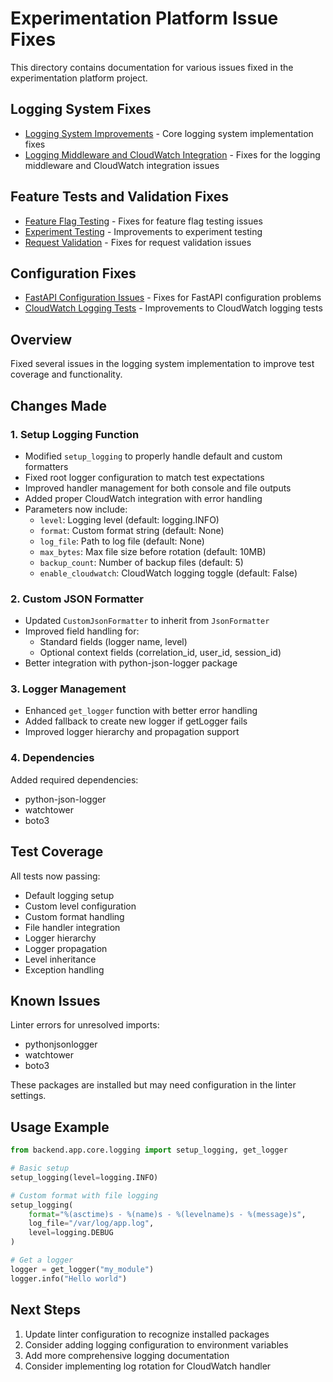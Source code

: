 # Experimentation Platform Issue Fixes

This directory contains documentation for various issues fixed in the experimentation platform project.

## Logging System Fixes

- [Logging System Improvements](logging_system_improvements.md) - Core logging system implementation fixes
- [Logging Middleware and CloudWatch Integration](logging_middleware_fixes.md) - Fixes for the logging middleware and CloudWatch integration issues

## Feature Tests and Validation Fixes

- [Feature Flag Testing](feature_flag_testing.md) - Fixes for feature flag testing issues
- [Experiment Testing](experiment_testing.md) - Improvements to experiment testing
- [Request Validation](request_validation.md) - Fixes for request validation issues

## Configuration Fixes

- [FastAPI Configuration Issues](FastAPI_Config_Issues.md) - Fixes for FastAPI configuration problems
- [CloudWatch Logging Tests](cloudwatch_logging_tests.md) - Improvements to CloudWatch logging tests

## Overview
Fixed several issues in the logging system implementation to improve test coverage and functionality.

## Changes Made

### 1. Setup Logging Function
- Modified `setup_logging` to properly handle default and custom formatters
- Fixed root logger configuration to match test expectations
- Improved handler management for both console and file outputs
- Added proper CloudWatch integration with error handling
- Parameters now include:
  - `level`: Logging level (default: logging.INFO)
  - `format`: Custom format string (default: None)
  - `log_file`: Path to log file (default: None)
  - `max_bytes`: Max file size before rotation (default: 10MB)
  - `backup_count`: Number of backup files (default: 5)
  - `enable_cloudwatch`: CloudWatch logging toggle (default: False)

### 2. Custom JSON Formatter
- Updated `CustomJsonFormatter` to inherit from `JsonFormatter`
- Improved field handling for:
  - Standard fields (logger name, level)
  - Optional context fields (correlation_id, user_id, session_id)
- Better integration with python-json-logger package

### 3. Logger Management
- Enhanced `get_logger` function with better error handling
- Added fallback to create new logger if getLogger fails
- Improved logger hierarchy and propagation support

### 4. Dependencies
Added required dependencies:
- python-json-logger
- watchtower
- boto3

## Test Coverage
All tests now passing:
- Default logging setup
- Custom level configuration
- Custom format handling
- File handler integration
- Logger hierarchy
- Logger propagation
- Level inheritance
- Exception handling

## Known Issues
Linter errors for unresolved imports:
- pythonjsonlogger
- watchtower
- boto3

These packages are installed but may need configuration in the linter settings.

## Usage Example
```python
from backend.app.core.logging import setup_logging, get_logger

# Basic setup
setup_logging(level=logging.INFO)

# Custom format with file logging
setup_logging(
    format="%(asctime)s - %(name)s - %(levelname)s - %(message)s",
    log_file="/var/log/app.log",
    level=logging.DEBUG
)

# Get a logger
logger = get_logger("my_module")
logger.info("Hello world")
```

## Next Steps
1. Update linter configuration to recognize installed packages
2. Consider adding logging configuration to environment variables
3. Add more comprehensive logging documentation
4. Consider implementing log rotation for CloudWatch handler
